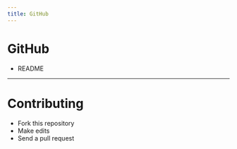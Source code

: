 ```yaml
---
title: GitHub
---
```


# GitHub

- README

---

# Contributing

- Fork this repository
- Make edits
- Send a pull request
